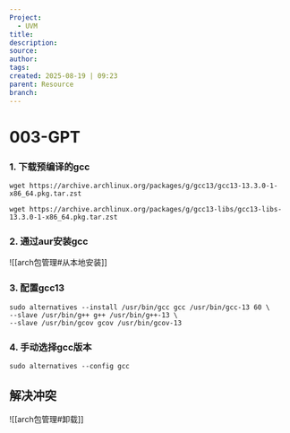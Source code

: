 ```yaml
---
Project:
  - UVM
title:
description:
source:
author:
tags:
created: 2025-08-19 | 09:23
parent: Resource
branch:
---
```

# 003-GPT

### 1. 下载预编译的gcc
```
wget https://archive.archlinux.org/packages/g/gcc13/gcc13-13.3.0-1-x86_64.pkg.tar.zst

wget https://archive.archlinux.org/packages/g/gcc13-libs/gcc13-libs-13.3.0-1-x86_64.pkg.tar.zst
```

### 2. 通过aur安装gcc

![[arch包管理#从本地安装]]


### 3. 配置gcc13 

```
sudo alternatives --install /usr/bin/gcc gcc /usr/bin/gcc-13 60 \
--slave /usr/bin/g++ g++ /usr/bin/g++-13 \
--slave /usr/bin/gcov gcov /usr/bin/gcov-13
```

### 4. 手动选择gcc版本
```
sudo alternatives --config gcc
```
## 解决冲突

![[arch包管理#卸载]]
